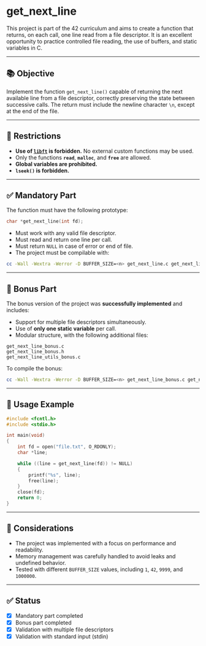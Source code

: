 
# get_next_line

This project is part of the 42 curriculum and aims to create a function that returns, on each call, one line read from a file descriptor. It is an excellent opportunity to practice controlled file reading, the use of buffers, and static variables in C.

---

## 📚 Objective

Implement the function `get_next_line()` capable of returning the next available line from a file descriptor, correctly preserving the state between successive calls. The return must include the newline character `\n`, except at the end of the file.

---

## 🚫 Restrictions

- **Use of [`libft`](https://github.com/bruno-valero/ecole42-libft) is forbidden.** No external custom functions may be used.
- Only the functions **`read`**, **`malloc`**, and **`free`** are allowed.
- **Global variables are prohibited.**
- **`lseek()` is forbidden.**

---

## ✅ Mandatory Part

The function must have the following prototype:

```c
char *get_next_line(int fd);
```

* Must work with any valid file descriptor.
* Must read and return one line per call.
* Must return `NULL` in case of error or end of file.
* The project must be compilable with:

```bash
cc -Wall -Wextra -Werror -D BUFFER_SIZE=<n> get_next_line.c get_next_line_utils.c
```

---

## 🔁 Bonus Part

The bonus version of the project was **successfully implemented** and includes:

* Support for multiple file descriptors simultaneously.
* Use of **only one static variable** per call.
* Modular structure, with the following additional files:

```text
get_next_line_bonus.c
get_next_line_bonus.h
get_next_line_utils_bonus.c
```

To compile the bonus:

```bash
cc -Wall -Wextra -Werror -D BUFFER_SIZE=<n> get_next_line_bonus.c get_next_line_utils_bonus.c
```

---

## 🧪 Usage Example

```c
#include <fcntl.h>
#include <stdio.h>

int main(void)
{
    int fd = open("file.txt", O_RDONLY);
    char *line;

    while ((line = get_next_line(fd)) != NULL)
    {
        printf("%s", line);
        free(line);
    }
    close(fd);
    return 0;
}
```

---

## 📝 Considerations

* The project was implemented with a focus on performance and readability.
* Memory management was carefully handled to avoid leaks and undefined behavior.
* Tested with different `BUFFER_SIZE` values, including `1`, `42`, `9999`, and `1000000`.

---

## ✅ Status

- [x] Mandatory part completed
- [x] Bonus part completed
- [x] Validation with multiple file descriptors
- [x] Validation with standard input (stdin)